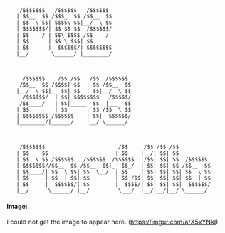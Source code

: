  
        /$$$$$$$   /$$$$$$   /$$$$$$                                
       | $$__  $$ /$$$_  $$ /$$__  $$                               
       | $$  \ $$| $$$$\ $$|__/  \ $$                               
       | $$$$$$$/| $$ $$ $$  /$$$$$$/                               
       | $$____/ | $$\ $$$$ /$$____/                                
       | $$      | $$ \ $$$| $$                                     
       | $$      |  $$$$$$/| $$$$$$$$                               
       |__/       \______/ |________/                               
                                                                    
                                                                    
                                                                    
         /$$$$$$    /$$ /$$   /$$  /$$$$$$                          
        /$$__  $$ /$$$$| $$  | $$ /$$__  $$                         
       |__/  \ $$|_  $$| $$  | $$|__/  \ $$                         
         /$$$$$$/  | $$| $$$$$$$$   /$$$$$/                         
        /$$____/   | $$|_____  $$  |___  $$                         
       | $$        | $$      | $$ /$$  \ $$                         
       | $$$$$$$$ /$$$$$$    | $$|  $$$$$$/                         
       |________/|______/    |__/ \______/                          
                                                                    
                                                                    
                                                                    
        /$$$$$$$                       /$$     /$$ /$$ /$$          
       | $$__  $$                     | $$    |__/| $$| $$          
       | $$  \ $$ /$$$$$$   /$$$$$$  /$$$$$$   /$$| $$| $$  /$$$$$$ 
       | $$$$$$$//$$__  $$ /$$__  $$|_  $$_/  | $$| $$| $$ /$$__  $$
       | $$____/| $$  \ $$| $$  \__/  | $$    | $$| $$| $$| $$  \ $$
       | $$     | $$  | $$| $$        | $$ /$$| $$| $$| $$| $$  | $$
       | $$     |  $$$$$$/| $$        |  $$$$/| $$| $$| $$|  $$$$$$/
       |__/      \______/ |__/         \___/  |__/|__/|__/ \______/ 
                                                                    

#### Image:
I could not get the image to appear here.
(https://imgur.com/a/X5xYNkI)
